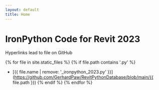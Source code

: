 ```yaml
---
layout: default
title: Home
---
```


# IronPython Code for Revit 2023

Hyperlinks lead to file on GitHub

{% for file in site.static_files %}
  {% if file.path contains '.py' %}
- [{{ file.name | remove: '_ironpython_2023.py' }}](https://github.com/GerhardPaw/RevitPythonDatabase/blob/main/{{ file.path }})
  {% endif %}
{% endfor %}
